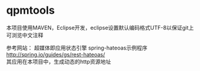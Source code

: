 qpmtools
========

本项目使用MAVEN，Eclipse开发，eclipse设置默认编码格式UTF-8以保证git上可浏览中文注释

参考网站：
超媒体即应用状态引擎 spring-hateoas示例程序 http://spring.io/guides/gs/rest-hateoas/  
其应用在本项目中，生成动态的http资源地址